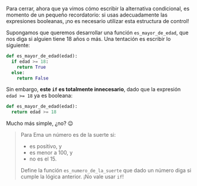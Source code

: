 Para cerrar, ahora que ya vimos cómo escribir la alternativa condicional, es momento de un pequeño recordatorio:
si usas adecuadamente las expresiones booleanas, ¡no es necesario utilizar esta estructura de control!

Supongamos que queremos desarrollar una función `es_mayor_de_edad`, que nos diga si alguien tiene
18 años o más. Una tentación es escribir lo siguiente:

```python
def es_mayor_de_edad(edad):
  if edad >= 18:
    return True
  else:
    return False
```

Sin embargo, **este `if` es totalmente innecesario**, dado que la expresión `edad >= 18` ya es booleana:

```python
def es_mayor_de_edad(edad):
  return edad >= 18
```

Mucho más simple, ¿no? :wink:

> Para Ema un número es de la suerte si:
>
> * es positivo, y
> * es menor a 100, y
> * no es el 15.
>
> Define la función `es_numero_de_la_suerte` que dado un número diga si cumple la lógica anterior. ¡No vale usar `if`! 
